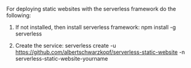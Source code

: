 For deploying static websites with the serverless framework do the following:

1. If not installed, then install serverless framework: npm install -g serverless

2. Create the service: serverless create -u https://github.com/albertschwarzkopf/serverless-static-website -n serverless-static-website-yourname
